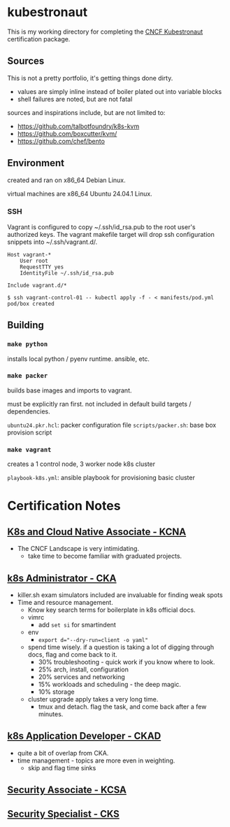 # kubestronaut

This is my working directory for completing the [CNCF Kubestronaut](https://www.cncf.io/training/kubestronaut/) certification package.

## Sources

This is not a pretty portfolio, it's getting things done dirty.

* values are simply inline instead of boiler plated out into variable blocks
* shell failures are noted, but are not fatal

sources and inspirations include, but are not limited to:

* https://github.com/talbotfoundry/k8s-kvm
* https://github.com/boxcutter/kvm/
* https://github.com/chef/bento

## Environment

created and ran on x86_64 Debian Linux.

virtual machines are x86_64 Ubuntu 24.04.1 Linux.

### SSH

Vagrant is configured to copy ~/.ssh/id_rsa.pub to the root user's authorized keys.  The vagrant makefile target will drop ssh configuration snippets into ~/.ssh/vagrant.d/.

```
Host vagrant-*
    User root
    RequestTTY yes
    IdentityFile ~/.ssh/id_rsa.pub

Include vagrant.d/*
```

```
$ ssh vagrant-control-01 -- kubectl apply -f - < manifests/pod.yml
pod/box created
```

## Building

### `make python`

installs local python / pyenv runtime.  ansible, etc.

### `make packer`

builds base images and imports to vagrant.

must be explicitly ran first. not included in default build targets / dependencies. 

`ubuntu24.pkr.hcl`: packer configuration file
`scripts/packer.sh`: base box provision script

### `make vagrant`

creates a 1 control node, 3 worker node k8s cluster

`playbook-k8s.yml`: ansible playbook for provisioning basic cluster

# Certification Notes

## [K8s and Cloud Native Associate - KCNA](https://www.cncf.io/training/certification/kcna/)

* The CNCF Landscape is very intimidating.
  * take time to become familiar with graduated projects.

## [k8s Administrator - CKA](https://www.cncf.io/training/certification/cka/)

* killer.sh exam simulators included are invaluable for finding weak spots
* Time and resource management.
  * Know key search terms for boilerplate in k8s official docs.
  * vimrc
    * add `set si` for smartindent
  * env
    * `export d="--dry-run=client -o yaml"`
  * spend time wisely.  if a question is taking a lot of digging through docs, flag and come back to it.
    * 30% troubleshooting - quick work if you know where to look.
    * 25% arch, install, configuration
    * 20% services and networking
    * 15% workloads and scheduling - the deep magic.
    * 10% storage
  * cluster upgrade apply takes a very long time. 
    * tmux and detach. flag the task, and come back after a few minutes.

## [k8s Application Developer - CKAD]()

* quite a bit of overlap from CKA.
* time management - topics are more even in weighting.
  * skip and flag time sinks

## [Security Associate - KCSA]()

## [Security Specialist - CKS]()

